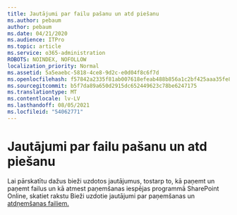 ```yaml
---
title: Jautājumi par failu pašanu un atd piešanu
ms.author: pebaum
author: pebaum
ms.date: 04/21/2020
ms.audience: ITPro
ms.topic: article
ms.service: o365-administration
ROBOTS: NOINDEX, NOFOLLOW
localization_priority: Normal
ms.assetid: 5a5eaebc-5818-4ce8-9d2c-e0d04f8c6f7d
ms.openlocfilehash: f57842a2335f81ab007618efeab488b856a1c2bf425aaa35fe8912dcece25c7e
ms.sourcegitcommit: b5f7da89a650d2915dc652449623c78be6247175
ms.translationtype: MT
ms.contentlocale: lv-LV
ms.lasthandoff: 08/05/2021
ms.locfileid: "54062771"
---
```

# <a name="questions-about-check-in-and-out-files"></a>Jautājumi par failu pašanu un atd piešanu

Lai pārskatītu dažus bieži uzdotos jautājumus, tostarp to, kā paņemt un paņemt failus un kā atmest paņemšanas iespējas programmā SharePoint Online, skatiet rakstu Bieži uzdotie jautājumi par paņemšanas un [atdņemšanas failiem.](https://go.microsoft.com/fwlink/?linkid=2018786)
  

